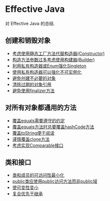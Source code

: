 Effective Java
======
对 Effective Java 的总结.

## 创建和销毁对象
- [考虑使用静态工厂方法代替构造器(Constructor)](创建和销毁对象.md#考虑使用静态工厂方法代替构造器Constructor)
- [构造方法参数过多考虑使用构建器(Builder)](创建和销毁对象.md#构造方法参数过多考虑使用构建器Builder)
- [利用私有构造器或Enum强化Singleton](创建和销毁对象.md#利用私有构造器或Enum强化Singleton)
- [使用私有构造器可以强化不可实例化](创建和销毁对象.md#使用私有构造器可以强化不可实例化)
- [避免创建不必要的对象](创建和销毁对象.md#避免创建不必要的对象)
- [清除过期的对象引用](创建和销毁对象.md#清除过期的对象引用)
- [避免使用finalizer方法](创建和销毁对象.md#避免使用finalizer方法)

## 对所有对象都通用的方法
- [覆盖equals需要遵守的约定](对所有对象都通用的方法.md#覆盖equals需要遵守的约定)
- [覆盖equals方法时总要覆盖hashCode方法](对所有对象都通用的方法.md#覆盖equals方法时总要覆盖hashCode方法)
- [覆盖toString便于阅读](对所有对象都通用的方法.md#覆盖toString便于阅读)
- [谨慎覆盖clone方法](对所有对象都通用的方法.md#谨慎覆盖clone方法)
- [考虑实现Comparable接口](对所有对象都通用的方法.md#考虑实现Comparable接口)

## 类和接口
- [类和成员的可访问性最小化](类和接口.md#类和成员的可访问性最小化)
- [public类应使用public访问方法而非public域](类和接口.md#public类应使用public访问方法而非public域)
- [使可变性变小](类和接口.md#使可变性变小)
- [复合优先于继承](类和接口.md#复合优先于继承)